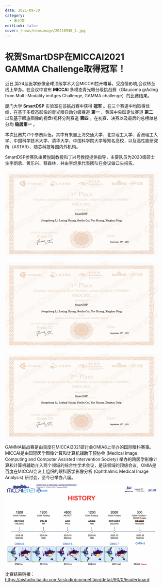 ```yaml
---
date: 2021-09-30
category:
  - 未分类
editLink: false
cover: /news/newsimage/20210930_1.jpg
---
```



# 祝贺SmartDSP在MICCAI2021 GAMMA Challenge取得冠军！

近日,第24届医学影像全球顶级学术大会MICCAI拉开帷幕。受疫情影响,会议转至线上举办。在会议中宣布 **MICCAI**
多模态青光眼分级挑战赛（Glaucoma grAding from Multi-Modality imAges Challenge, GAMMA
challenge）的比赛结果。


<!-- more -->


厦门大学 **SmartDSP** 实验室在该挑战赛中获得 **冠军** 。在三个赛道中均取得佳绩，在基于多模态影像的青光眼自动分级赛道 **第一**
、黄斑中央凹定位赛道 **第二** 以及基于眼底图像的视盘/视杯分割赛道 **第四** 。在初赛、决赛以及最后的总榜单总分均 **稳居第一** 。



本次比赛共71个参赛队伍，其中有来自上海交通大学、北京理工大学、香港理工大学、中国科学技术大学、清华大学、中国科学院大学等知名高校，以及高性能研究所（ASTAR）、随芯科技等国内外机构。



SmartDSP参赛队由黄悦副教授和丁兴号教授提供指导，主要队员为2020级硕士生李炯承、黄乐兴、蔡森林，并由李炯承代表团队在会议做口头报告。



![](/news/newsimage/20210930_1.jpg)



![](/news/newsimage/20210930_2.jpg)



![](/news/newsimage/20210930_3.jpg)



GAMMA挑战赛是由百度在MICCAI2021研讨会OMIA8上举办的国际眼科赛事。MICCAI是由国际医学图像计算和计算机辅助干预协会 (Medical
Image Computing and Computer Assisted Intervention Society)
举办的跨医学影像计算和计算机辅助介入两个领域的综合性学术会议，是该领域的顶级会议。OMIA是百度在MICCAI会议上组织的眼科医学影像分析
(Ophthalmic Medical Image Analysis) 研讨会，至今已举办八届。



![](/news/newsimage/20210930_4.png)



比赛结果链接： [
https://aistudio.baidu.com/aistudio/competition/detail/90/0/leaderboard
](https://aistudio.baidu.com/aistudio/competition/detail/90/0/leaderboard)


